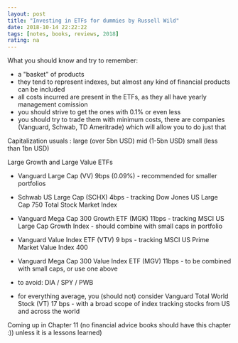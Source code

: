 ```yaml
---
layout: post
title: "Investing in ETFs for dummies by Russell Wild"
date: 2018-10-14 22:22:22
tags: [notes, books, reviews, 2018]
rating: na
---
```


What you should know and try to remember:
- a "basket" of products
- they tend to represent indexes, but almost any kind of financial products can be included
- all costs incurred are present in the ETFs, as they all have yearly management comission
- you should strive to get the ones with 0.1% or even less 
- you should try to trade them with minimum costs, there are companies (Vanguard, Schwab, TD Ameritrade) which will allow you to do just that

Capitalization usuals : large (over 5bn USD) mid (1-5bn USD) small (less than 1bn USD)

Large Growth and Large Value ETFs
- Vanguard Large Cap (VV) 9bps (0.09%) - recommended for smaller portfolios
- Schwab US Large Cap (SCHX) 4bps - tracking Dow Jones US Large Cap 750 Total Stock Market Index
- Vanguard Mega Cap 300 Growth ETF (MGK) 11bps - tracking MSCI US Large Cap Growth Index - should combine with small caps in portfolio
- Vanguard Value Index ETF (VTV) 9 bps - tracking MSCI US Prime Market Value Index 400
- Vanguard Mega Cap 300 Value Index ETF (MGV) 11bps - to be combined with small caps, or use one above
- to avoid: DIA / SPY / PWB

- for everything average, you (should not) consider Vanguard Total World Stock (VT) 17 bps - with a broad scope of index tracking stocks from US and across the world

Coming up in Chapter 11 (no financial advice books should have this chapter :)) unless it is a lessons learned)
